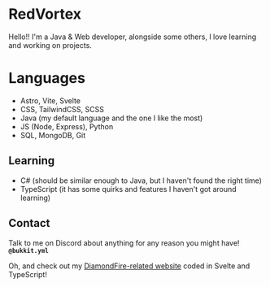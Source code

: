 # RedVortex
Hello!! I'm a Java & Web developer, alongside some others, I love learning and working on projects.

# Languages
* Astro, Vite, Svelte
* CSS, TailwindCSS, SCSS
* Java (my default language and the one I like the most)
* JS (Node, Express), Python
* SQL, MongoDB, Git

## Learning
* C# (should be similar enough to Java, but I haven't found the right time)
* TypeScript (it has some quirks and features I haven't got around learning)

## Contact
Talk to me on Discord about anything for any reason you might have! **`@bukkit.yml`**

Oh, and check out my [DiamondFire-related website](https://red.dfonline.dev/) coded in Svelte and TypeScript!
